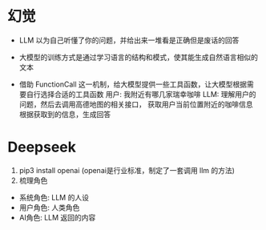 # 幻觉
- LLM 以为自己听懂了你的问题，并给出来一堆看是正确但是废话的回答

- 大模型的训练方式是通过学习语言的结构和模式，使其能生成自然语言相似的文本

- 借助 FunctionCall 这一机制，给大模型提供一些工具函数，让大模型根据需要自行选择合适的工具函数
  用户: 我附近有哪几家瑞幸咖啡
  LLM: 理解用户的问题，然后去调用高德地图的相关接口， 获取用户当前位置附近的咖啡信息
       根据获取到的信息，生成回答

# Deepseek
1. pip3 install openai (openai是行业标准，制定了一套调用 llm 的方法)
2. 梳理角色
  - 系统角色: LLM 的人设
  - 用户角色: 人类角色
  - AI角色: LLM 返回的内容
  